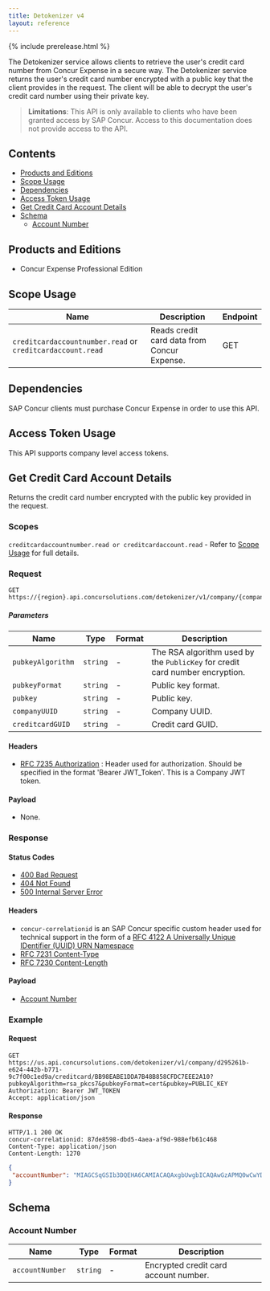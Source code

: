 ```yaml
---
title: Detokenizer v4
layout: reference
---
```


{% include prerelease.html %}

The Detokenizer service allows clients to retrieve the user's credit card number from Concur Expense in a secure way. The Detokenizer service returns the user's credit card number encrypted with a public key that the client provides in the request. The client will be able to decrypt the user's credit card number using their private key.

> **Limitations**: This API is only available to clients who have been granted access by SAP Concur. Access to this documentation does not provide access to the API.

## Contents
* [Products and Editions](#products-editions)
* [Scope Usage](#scope-usage)
* [Dependencies](#dependencies)
* [Access Token Usage](#access-token-usage)
* [Get Credit Card Account Details](#get-credit-card-account-details)
* [Schema](#schema)
  * [Account Number](#schema-account-number)

## <a name="products-editions"></a>Products and Editions

* Concur Expense Professional Edition

## <a name="scope-usage"></a>Scope Usage

Name|Description|Endpoint
---|---|---
`creditcardaccountnumber.read` or `creditcardaccount.read`|Reads credit card data from Concur Expense.|GET

## <a name="dependencies"></a>Dependencies

SAP Concur clients must purchase Concur Expense in order to use this API.

## <a name="access-token-usage"></a>Access Token Usage

This API supports company level access tokens.

## <a name="get-credit-card-account-details"></a>Get Credit Card Account Details

Returns the credit card number encrypted with the public key provided in the request.

### Scopes

`creditcardaccountnumber.read or creditcardaccount.read` - Refer to [Scope Usage](#scope-usage) for full details.

### Request

```shell
GET https://{region}.api.concursolutions.com/detokenizer/v1/company/{companyUUID}/creditcard/{creditcardGUID}
```

##### Parameters

Name|Type|Format|Description
---|---|---|---
`pubkeyAlgorithm `|`string`|-|The RSA algorithm used by the `PublicKey` for credit card number encryption.
`pubkeyFormat  `|`string`|-|Public key format.
`pubkey `|`string`|-|Public key.
`companyUUID `|`string`|-|Company UUID.
`creditcardGUID `|`string`|-|Credit card GUID.

#### Headers

* [RFC 7235 Authorization](https://tools.ietf.org/html/rfc7235#section-4.2) : Header used for authorization. Should be specified in the format 'Bearer JWT_Token'. This is a Company JWT token.

#### Payload

* None.

### Response

#### Status Codes

* [400 Bad Request](https://tools.ietf.org/html/rfc7231#section-6.5.1)
* [404 Not Found](https://tools.ietf.org/html/rfc7231#section-6.5.4)
* [500 Internal Server Error](https://tools.ietf.org/html/rfc7231#section-6.6.1)

#### Headers

* `concur-correlationid` is an SAP Concur specific custom header used for technical support in the form of a [RFC 4122 A Universally Unique IDentifier (UUID) URN Namespace](https://tools.ietf.org/html/rfc4122)
* [RFC 7231 Content-Type](https://tools.ietf.org/html/rfc7231#section-3.1.1.5)
* [RFC 7230 Content-Length](https://tools.ietf.org/html/rfc7230#section-3.3.2)

#### Payload
* [Account Number](#schema-account-number)

### Example

#### Request

```shell
GET https://us.api.concursolutions.com/detokenizer/v1/company/d295261b-e624-442b-b771-9c7f00c1ed9a/creditcard/BB98EABE1DDA7B48B858CFDC7EEE2A10?pubkeyAlgorithm=rsa_pkcs7&pubkeyFormat=cert&pubkey=PUBLIC_KEY
Authorization: Bearer JWT_TOKEN
Accept: application/json
```

#### Response

```shell
HTTP/1.1 200 OK
concur-correlationid: 87de8598-dbd5-4aea-af9d-988efb61c468
Content-Type: application/json
Content-Length: 1270
```

```json
{
 "accountNumber": "MIAGCSqGSIb3DQEHA6CAMIACAQAxgbUwgbICAQAwGzAPMQ0wCwYDVQQDDARUZXN0AghyaD1Uj9uSsDANBgkqhkiG9w0BAQEFAASBgAk0/9Yd5CQt5/6vQ1gO9aSivBJrv4AOAluZ876tqVI+fCZi7P1YojC4nTkvl358zfD3vXE3ehj14FfIPZlwmuVlSZF4ad5ni2B78fs5Jr6lxhG9iPU0FyFv+NhuIet/mpEaaX2CWB8CUwkTVdDyT5UjrwqsvYpRCwLz0Hx76BO8MIAGCSqGSIb3DQEHATAdBglghkgBZQMEAQIEEPo3PO3VplgQ4mN0L5KInPKggAQgkqu7zWslGq3uqw0G2WXkK0QA2p0YHQuwhEPT2JMF5mUAAAAAAAAAA"
}
```

## <a name="schema"></a>Schema

### <a name="schema-account-number"></a>Account Number

Name|Type|Format|Description
---|---|---|---
`accountNumber `|`string`|-|Encrypted credit card account number.
